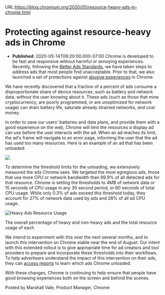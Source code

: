 URL:https://blog.chromium.org/2020/05/resource-heavy-ads-in-chrome.html
# Protecting against resource-heavy ads in Chrome
- **Published**: 2020-05-14T09:20:00.000-07:00
Chrome is developed to be fast and responsive without harmful or annoying experiences. Recently, following the [Better Ads Standards](https://www.betterads.org/standards/), we have taken steps to address ads that most people find unacceptable. Prior to that, we also launched a set of protections against [abusive experiences](https://blog.chromium.org/2018/11/further-protections-from-harmful-ad.html) in Chrome.  

We have recently discovered that a fraction of a percent of ads consume a disproportionate share of device resources, such as battery and network data, without the user knowing about it. These ads (such as those that mine cryptocurrency, are poorly programmed, or are unoptimized for network usage) can drain battery life, saturate already strained networks, and cost money.

In order to save our users’ batteries and data plans, and provide them with a good experience on the web, Chrome will limit the resources a display ad can use before the user interacts with the ad. When an ad reaches its limit, the ad's frame will navigate to an error page, informing the user that the ad has used too many resources. Here is an example of an ad that has been unloaded:

![](https://lh5.googleusercontent.com/urkFgM0cxX7_D04eaYtcy5_4tfKorlegizrsFFsjhIfiyyW6BYWcjqENe7_RVAvHlQ4GCEccz19eVCkIf1Jr_z5kq4WKLwr5QM6oV-53kl4QNBLvO4qyQT5nn3JAeNePaywncS2X)

To determine the threshold limits for the unloading, we extensively measured the ads Chrome sees. We targeted the most egregious ads, those that use more CPU or network bandwidth than 99.9% of all detected ads for that resource. Chrome is setting the thresholds to 4MB of network data or 15 seconds of CPU usage in any 30 second period, or 60 seconds of total CPU usage. While only 0.3% of ads exceed this threshold today, they account for 27% of network data used by ads and 28% of all ad CPU usage.

![](https://lh3.googleusercontent.com/2FruoINcpABRGu0WRr7NyQVegnGQxADVJwYCueTT9N8CXvC6mSiZFUDd1bS5uJbSC9Xz4TTIsc78XPjDPmJziycwnYF-kvlh0rZzRQA60UYo8oPi_SVi4g62OrF3x7xpVzsT-Dw5 "Heavy Ads Resource Usage")

The overall percentage of heavy and non-heavy ads and the total resource usage of each

We intend to experiment with this over the next several months, and to launch this intervention on Chrome stable near the end of August. Our intent with this extended rollout is to give appropriate time for ad creators and tool providers to prepare and incorporate these thresholds into their workflows. To help advertisers understand the impact of this intervention on their ads, they can [access reports](https://developers.google.com/web/updates/2020/05/heavy-ad-interventions) to learn which ads Chrome unloaded.

With these changes, Chrome is continuing to help ensure that people have good browsing experiences both on the screen and behind the scenes.

Posted by Marshall Vale, Product Manager, Chrome